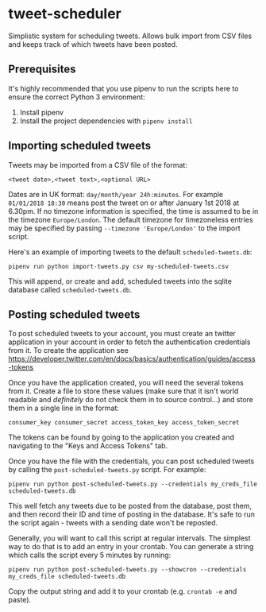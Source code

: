 # tweet-scheduler

Simplistic system for scheduling tweets. Allows bulk import from CSV files
and keeps track of which tweets have been posted.

## Prerequisites

It's highly recommended that you use pipenv to run the scripts here to ensure
the correct Python 3 environment:

1. Install pipenv
2. Install the project dependencies with `pipenv install`

## Importing scheduled tweets

Tweets may be imported from a CSV file of the format:

    <tweet date>,<tweet text>,<optional URL>

Dates are in UK format: `day/month/year 24h:minutes`. For example `01/01/2018 18:30`
means post the tweet on or after January 1st 2018 at 6.30pm. If no timezone information
is specified, the time is assumed to be in the timezone `Europe/London`. The default
timezone for timezoneless entries may be specified by passing `--timezone 'Europe/London'`
to the import script.

Here's an example of importing tweets to the default `scheduled-tweets.db`:

    pipenv run python import-tweets.py csv my-scheduled-tweets.csv

This will append, or create and add, scheduled tweets into the sqlite database
called `scheduled-tweets.db`.

## Posting scheduled tweets

To post scheduled tweets to your account, you must create an twitter application
in your account in order to fetch the authentication credentials from it. To 
create the application see https://developer.twitter.com/en/docs/basics/authentication/guides/access-tokens

Once you have the application created, you will need the several tokens from it.
Create a file to store these values (make sure that it isn't world readable and
*definitely* do not check them in to source control...) and store them in a 
single line in the format:

    consumer_key consumer_secret access_token_key access_token_secret

The tokens can be found by going to the application you created and navigating
to the "Keys and Access Tokens" tab.

Once you have the file with the credentials, you can post scheduled tweets
by calling the `post-scheduled-tweets.py` script. For example:

    pipenv run python post-scheduled-tweets.py --credentials my_creds_file scheduled-tweets.db

This well fetch any tweets due to be posted from the database, post them, and then
record their ID and time of posting in the database. It's safe to run the script
again - tweets with a sending date won't be reposted.

Generally, you will want to call this script at regular intervals. The simplest
way to do that is to add an entry in your crontab. You can generate a string
which calls the script every 5 minutes by running:

    pipenv run python post-scheduled-tweets.py --showcron --credentials my_creds_file scheduled-tweets.db

Copy the output string and add it to your crontab (e.g. `crontab -e` and paste).
